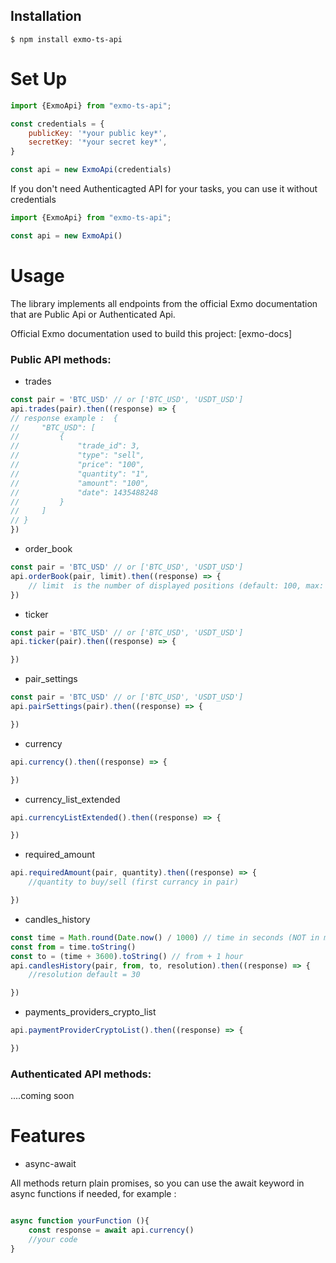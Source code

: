 ## Installation

```console
$ npm install exmo-ts-api
```

# Set Up

```js
import {ExmoApi} from "exmo-ts-api";

const credentials = {
    publicKey: '*your public key*',
    secretKey: '*your secret key*',
}

const api = new ExmoApi(credentials)

```

If you don't need Authenticagted API for your tasks, you can use it without credentials

```js
import {ExmoApi} from "exmo-ts-api";

const api = new ExmoApi()
```

# Usage

The library implements all endpoints from the official Exmo documentation that are Public Api or Authenticated Api.

Official Exmo documentation used to build this project: [exmo-docs]

### Public API methods:

* trades

```js
const pair = 'BTC_USD' // or ['BTC_USD', 'USDT_USD']
api.trades(pair).then((response) => {
// response example :  {
//     "BTC_USD": [
//         {
//             "trade_id": 3,
//             "type": "sell",
//             "price": "100",
//             "quantity": "1",
//             "amount": "100",
//             "date": 1435488248
//         }
//     ]
// }
})

```

* order_book

```js
const pair = 'BTC_USD' // or ['BTC_USD', 'USDT_USD']
api.orderBook(pair, limit).then((response) => {
    // limit  is the number of displayed positions (default: 100, max: 1000)
})

```

* ticker

```js
const pair = 'BTC_USD' // or ['BTC_USD', 'USDT_USD']
api.ticker(pair).then((response) => {

})
```

* pair_settings

```js
const pair = 'BTC_USD' // or ['BTC_USD', 'USDT_USD']
api.pairSettings(pair).then((response) => {

})
```

* currency

```js
api.currency().then((response) => {

})
```

* currency_list_extended

```js
api.currencyListExtended().then((response) => {

})
```

* required_amount

```js
api.requiredAmount(pair, quantity).then((response) => {
    //quantity to buy/sell (first currancy in pair)

})
```

* candles_history

```js
const time = Math.round(Date.now() / 1000) // time in seconds (NOT in ms like usually)
const from = time.toString()
const to = (time + 3600).toString() // from + 1 hour
api.candlesHistory(pair, from, to, resolution).then((response) => {
    //resolution default = 30

})
```

* payments_providers_crypto_list
```js
api.paymentProviderCryptoList().then((response) => {

})
```

### Authenticated API methods:
....coming soon

# Features
* async-await

All methods return plain promises, so you can use the await keyword in async functions if needed, for example : 
```js

async function yourFunction (){
    const response = await api.currency()
    //your code
}

```